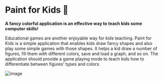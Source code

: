 # Paint for Kids :art:

**A fancy colorful application is an effective way to teach kids some computer skills!**

Educational games are another enjoyable way for kids teaching. Paint for Kids is a simple application that enables kids draw fancy shapes and also play some 
simple games with those shapes. It helps a kid draw a number of figures, fill them with different colors, save and load a graph, and so on. The application should provide a game playing mode to teach kids how to differentiate between figures’ types and colors.

 
![image](https://github.com/Alyaa242/paint_for_kids/assets/69475479/805c588e-de14-471e-bebf-28b9e36f341a)
